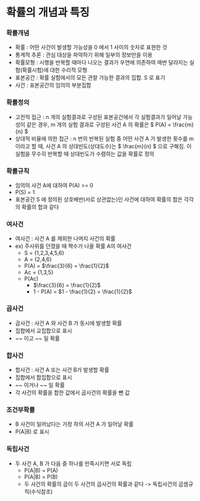 # 확률의 개념과 특징

### 확률개념
- 확률 : 어떤 사건이 발생할 가능성을 0 에서 1 사이의 숫자로 표현한 것
- 통계적 추론 : 관심 대상을 파악하기 위해 일부의 정보만을 이용
- 확률모형 : 시행을 반복할 때마다 나오는 결과가 우연에 의존하여 매번 달라지는 실험(확률시험)에 대한 수리적 모형
- 표본공간 : 확률 실험에서의 모든 관찰 가능한 결과의 집합. S 로 표기
- 사건 : 표본공간의 임의의 부분집합

### 확률정의
- 고전적 접근 : n 개의 실험결과로 구성된 표본공간에서 각 실험결과가 일어날 가능성이 같은 경우, m 개의 실험 결과로 구성된 사건 A 의 확률은 $ P(A) = \frac{m}{n} $
- 상대적 비율에 의한 접근 : n 번의 반복된 실험 중 어떤 사건 A 가 발생한 횟수를 m 이라고 할 때, 사건 A 의 상대빈도(상대도수)는 $ \frac{m}{n} $ 으로 구해짐. 이 실험을 무수히 반복할 때 상대빈도가 수렴하는 값을 확률로 정의

### 확률규칙
- 임의의 사건 A에 대하여 P(A) >= 0
- P(S) = 1
- 표본공간 S 에 정의된 상호배반(서로 상관없는)인 사건에 대하여 확률의 합은 각각의 확률의 합과 같다

### 여사건
- 여사건 : 사건 A 를 제외한 나머지 사건의 확률
- ex) 주사위를 던졌을 때 짝수가 나올 확률 A의 여사건
    - S = {1,2,3,4,5,6}
    - A = {2,4,6}
    - P(A) = $\frac{3}{6} = \frac{1}{2}$ 
    - Ac = {1,3,5}
    - P(Ac)
        - $\frac{3}{6} = \frac{1}{2}$  
        - 1 - P(A) = $1 - \frac{1}{2} = \frac{1}{2}$


### 곱사건
- 곱사건 : 사건 A 와 사건 B 가 동시에 발생할 확률
- 집합에서 교집합으로 표시
- ~~ 이고 ~~ 일 확률

### 합사건
- 합사건 : 사건 A 또는 사건 B가 발생할 확률
- 집합에서 합집합으로 표시
- ~~ 이거나 ~~ 일 확률
- 각 사건의 확률을 합한 값에서 곱사건의 확률을 뺀 값
    

### 조건부확률
- B 사건이 일어났다는 가정 하의 사건 A 가 일어날 확률
- P(A|B) 로 표시

### 독립사건
- 두 사건 A, B 가 다음 중 하나를 만족시키면 서로 독립
    - P(A|B) = P(A)
    - P(A|B) = P(B)
    - 두 사건의 확률의 곱이 두 사건의 곱사건의 확률과 같다 -> 독립사건의 곱셈규칙(수식참조)
